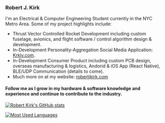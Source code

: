 ### Robert J. Kirk

I'm an Electrical & Computer Engineering Student currently in the NYC Metro Area. 
Some of my project highlights include:
- Thrust Vector Controlled Rocket Development including custom fuselage, avionics, and flight software / control algorithm design & development. 
- In-Development Personality-Aggregation Social Media Application: [Krkly.com](https://www.krkly.com/).
- In-Development Consumer Product including custom PCB design, overseas manufacturing & logistics, Andorid & iOS App (React Native), BLE/UDP Communication (details to come).
- Much more on at my website: [robertjkirk.com](https://www.robertjkirk.com/projects-1)

#### Follow me as I grow in my hardware & software knowledge and experience and continue to contribute to the industry.




<a href="https://www.robertjkirk.com/"  target="_blank">![Robert Kirk's GitHub stats](https://github-readme-stats.vercel.app/api?username=11CaptainKirk&count_private=true&hide=stars&theme=github_dark&show_icons=true&hide_border=true)</a>

[![Most Used Languages](https://github-readme-stats.vercel.app/api/top-langs/?username=11CaptainKirk&theme=github_dark&hide_border=true&layout=compact)](https://www.robertjkirk.com/)




